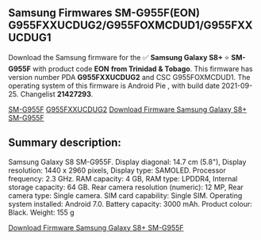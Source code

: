 <h2>Samsung Firmwares SM-G955F(EON) G955FXXUCDUG2/G955FOXMCDUD1/G955FXXUCDUG1</h2>
Download the Samsung firmware for the ✅ <strong>Samsung Galaxy S8+ </strong> ⭐ <strong>SM-G955F</strong> with product code <strong>EON</strong> <strong> from Trinidad & Tobago</strong>. This firmware has version number PDA <strong>G955FXXUCDUG2</strong> and CSC G955FOXMCDUD1. The operating system of this firmware is Android Pie , with build date 2021-09-25. Changelist <strong>21427293</strong>.


[SM-G955F](https://samfirm.shop/samsung/model/SM-G955F)
[G955FXXUCDUG2](https://samfirm.shop/samsung/pda/G955FXXUCDUG2)
[Download Firmware Samsung Galaxy S8+ SM-G955F](https://samfirm.shop/samsung/firmware/459828)
<h2>Summary description:</h2>
<p>Samsung Galaxy S8 SM-G955F. Display diagonal: 14.7 cm (5.8"), Display resolution: 1440 x 2960 pixels, Display type: SAMOLED. Processor frequency: 2.3 GHz. RAM capacity: 4 GB, RAM type: LPDDR4, Internal storage capacity: 64 GB. Rear camera resolution (numeric): 12 MP, Rear camera type: Single camera. SIM card capability: Single SIM. Operating system installed: Android 7.0. Battery capacity: 3000 mAh. Product colour: Black. Weight: 155 g</p>


[Download Firmware Samsung Galaxy S8+ SM-G955F](https://samfirm.shop/samsung/firmware/459828)
